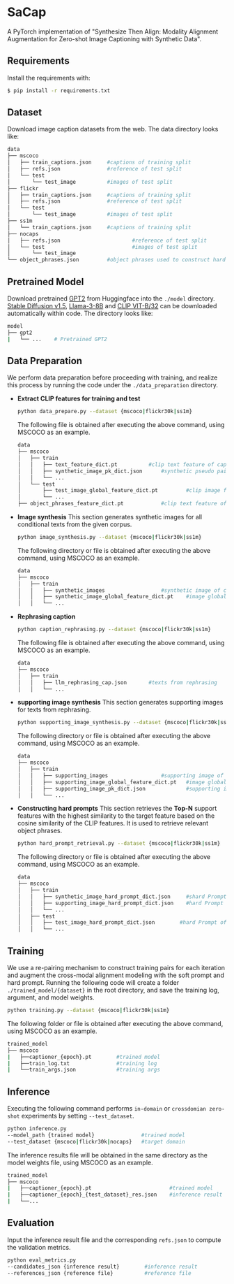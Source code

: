 # SaCap

A PyTorch implementation of "Synthesize Then Align: Modality Alignment Augmentation for Zero-shot Image Captioning with Synthetic Data".
## Requirements

Install the requirements with:
```bash
$ pip install -r requirements.txt
```
## Dataset
Download image caption datasets from the web. The data directory looks like:

~~~bash
data
├── mscoco
│   ├── train_captions.json		#captions of training split
│   ├── refs.json		        #reference of test split
│   └── test					
│       └── test_image			#images of test split
├── flickr
│   ├── train_captions.json		#captions of training split
│   ├── refs.json		        #reference of test split
│   └── test					
│       └── test_image			#images of test split
├── ss1m
│   └── train_captions.json		#captions of training split
├── nocaps
│   ├── refs.json                       #reference of test split
│   └── test                            #images of test split
│       └── test_image
└── object_phrases.json			#object phrases used to construct hard prompt
~~~

## Pretrained Model
Download pretrained [GPT2](https://huggingface.co/openai-community/gpt2/) from Huggingface into the `./model` directory. [Stable Diffusion v1.5](https://huggingface.co/stable-diffusion-v1-5/stable-diffusion-v1-5), [Llama-3-8B](https://huggingface.co/meta-llama/Meta-Llama-3-8B) and [CLIP VIT-B/32](https://github.com/openai/CLIP) can be downloaded automatically within code. The directory looks like:

  ```bash
  model
  ├── gpt2
  |   └── ...    # Pretrained GPT2
  ```


## Data Preparation
We perform data preparation before proceeding with training, and realize this process by running the code under the `./data_preparation` directory.
* **Extract CLIP features for training and test**

  ```bash
  python data_prepare.py --dataset {mscoco|flickr30k|ss1m}
  ```
  The following file is obtained after executing the above command, using MSCOCO as an example.

  ~~~bash
  data
  ├── mscoco
  │   ├── train
  │   │   ├── text_feature_dict.pt		  	#clip text feature of captions
  │   │   ├── synthetic_image_pk_dict.json		#synthetic pseudo pair's map
  │   │   └── ...
  │   └── test
  │       ├── test_image_global_feature_dict.pt	        #clip image feature of test images
  │       └── ...
  ├── object_phrases_feature_dict.pt		  	#clip text feature of object phrases
  ~~~

* **Image synthesis**
  This section generates synthetic images for all conditional texts from the given corpus.

  ```bash
  python image_synthesis.py --dataset {mscoco|flickr30k|ss1m}
  ```
  The following directory or file is obtained after executing the above command, using MSCOCO as an example.

  ~~~bash
  data
  ├── mscoco
  │   ├── train
  │   │   ├── synthetic_images			        #synthetic image of captions
  │   │   ├── synthetic_image_global_feature_dict.pt	#image global feature of synthetic images
  │   │   └── ...
  ~~~

* **Rephrasing caption**
  ```bash
  python caption_rephrasing.py --dataset {mscoco|flickr30k|ss1m}
  ```
  The following file is obtained after executing the above command, using MSCOCO as an example.

  ~~~bash
  data
  ├── mscoco
  │   ├── train
  │   │   ├── llm_rephrasing_cap.json       #texts from rephrasing
  │   │   └── ...
  ~~~

* **supporting image synthesis**
  This section generates supporting images for texts from rephrasing.

  ```bash
  python supporting_image_synthesis.py --dataset {mscoco|flickr30k|ss1m}
  ```
  The following directory or file is obtained after executing the above command, using MSCOCO as an example.

  ~~~bash
  data
  ├── mscoco
  │   ├── train
  │   │   ├── supporting_images			        #supporting image of text from rephrasing
  │   │   ├── supporting_image_global_feature_dict.pt	#image global feature of supporting images
  │   │   ├── supporting_image_pk_dict.json          	#supporting image name and conditional text map
  │   │   └── ...
  ~~~

* **Constructing hard prompts**
  This section retrieves the **Top-N** support features with the highest similarity to the target feature based on the cosine similarity of the CLIP features. It is used to retrieve relevant object phrases.

  ```bash
  python hard_prompt_retrieval.py --dataset {mscoco|flickr30k|ss1m}
  ```
  The following directory or file is obtained after executing the above command, using MSCOCO as an example.
  
  ~~~bash
  data
  ├── mscoco
  │   ├── train
  │   │   ├── synthetic_image_hard_prompt_dict.json     #shard Prompt of supporting images
  │   │   ├── supporting_image_hard_prompt_dict.json    #hard Prompt of synthetic images
  │   │   └── ...
  │   ├── test
  │   │   ├── test_image_hard_prompt_dict.json	      #hard Prompt of test images
  │   │   └── ...
  ~~~


## Training
We use a re-pairing mechanism to construct training pairs for each iteration and augment the cross-modal alignment modeling with the soft prompt and hard prompt. 
Running the following code will create a folder `./trained_model/{dataset}` in the root directory, and save the training log, argument, and model weights.

  ```bash
  python training.py --dataset {mscoco|flickr30k|ss1m}
  ```
  The following folder or file is obtained after executing the above command, using MSCOCO as an example.

~~~bash
trained_model
├── mscoco
|   ├──captioner_{epoch}.pt        #trained model 
|   ├──train_log.txt               #training log 
|   └──train_args.json             #training args
~~~

## Inference
Executing the following command performs `in-domain` or `crossdomian zero-shot` experiments by setting `--test_dataset`.
  ```bash
  python inference.py 
  --model_path {trained model}               #trained model 
  --test_dataset {mscoco|flickr30k|nocaps}   #target domain 
  ```
  The inference results file will be obtained in the same directory as the model weights file, using MSCOCO as an example.
  ```bash
trained_model
├── mscoco
|   ├──captioner_{epoch}.pt							#trained model 
|   ├──captioner_{epoch}_{test_dataset}_res.json    #inference result 
|   └──...
  ```

## Evaluation
Input the inference result file and the corresponding `refs.json` to compute the validation metrics.
```bash
python eval_metrics.py
--candidates_json {inference result}        #inference result
--references_json {reference file}          #reference file
```

